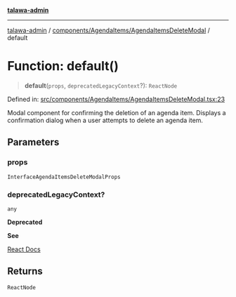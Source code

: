 [**talawa-admin**](../../../../README.md)

***

[talawa-admin](../../../../modules.md) / [components/AgendaItems/AgendaItemsDeleteModal](../README.md) / default

# Function: default()

> **default**(`props`, `deprecatedLegacyContext`?): `ReactNode`

Defined in: [src/components/AgendaItems/AgendaItemsDeleteModal.tsx:23](https://github.com/bint-Eve/talawa-admin/blob/e05e1a03180dbbfc7ba850102958ea6b6cd4b01e/src/components/AgendaItems/AgendaItemsDeleteModal.tsx#L23)

Modal component for confirming the deletion of an agenda item.
Displays a confirmation dialog when a user attempts to delete an agenda item.

## Parameters

### props

`InterfaceAgendaItemsDeleteModalProps`

### deprecatedLegacyContext?

`any`

**Deprecated**

**See**

[React Docs](https://legacy.reactjs.org/docs/legacy-context.html#referencing-context-in-lifecycle-methods)

## Returns

`ReactNode`
